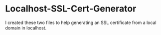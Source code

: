 # Localhost-SSL-Cert-Generator
I created these two files to help generating an SSL certificate from a local domain in localhost.

